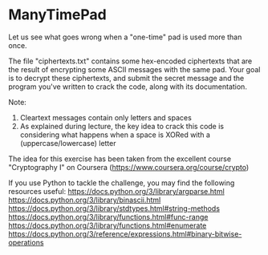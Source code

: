 # ManyTimePad
Let us see what goes wrong when a "one-time" pad is used more than once.

The file "ciphertexts.txt" contains some hex-encoded ciphertexts that are the result of encrypting some ASCII messages with the same pad.
Your goal is to decrypt these ciphertexts, and submit the secret message and the program you've written to crack the code, along with its documentation.

Note:
1) Cleartext messages contain only letters and spaces
2) As explained during lecture, the key idea to crack this code is considering what happens when a space is XORed with a (uppercase/lowercase) letter

The idea for this exercise has been taken from the excellent course "Cryptography I" on Coursera (https://www.coursera.org/course/crypto)

If you use Python to tackle the challenge, you may find the following resources useful:
https://docs.python.org/3/library/argparse.html
https://docs.python.org/3/library/binascii.html
https://docs.python.org/3/library/stdtypes.html#string-methods
https://docs.python.org/3/library/functions.html#func-range
https://docs.python.org/3/library/functions.html#enumerate
https://docs.python.org/3/reference/expressions.html#binary-bitwise-operations
